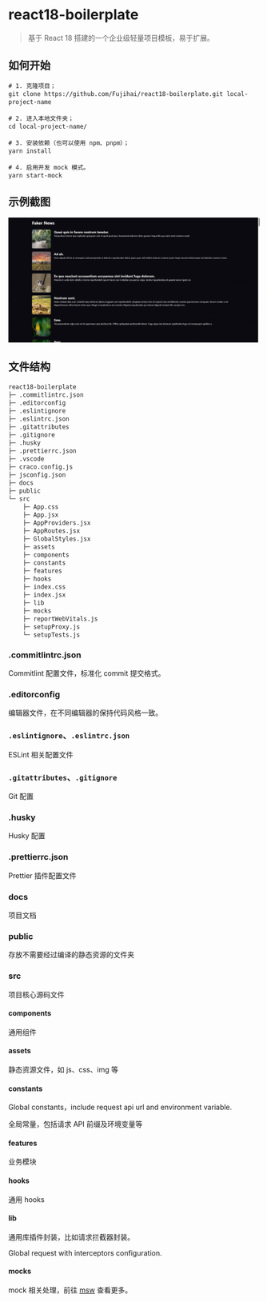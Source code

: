 # react18-boilerplate

> 基于 React 18 搭建的一个企业级轻量项目模板，易于扩展。

## 如何开始

```
# 1. 克隆项目；
git clone https://github.com/Fujihai/react18-boilerplate.git local-project-name

# 2. 进入本地文件夹；
cd local-project-name/

# 3. 安装依赖（也可以使用 npm、pnpm）；
yarn install

# 4. 启用开发 mock 模式。
yarn start-mock
```

## 示例截图

![screenshot](screenshot/screenshot.jpg)

## 文件结构

```
react18-boilerplate
├─ .commitlintrc.json
├─ .editorconfig
├─ .eslintignore
├─ .eslintrc.json
├─ .gitattributes
├─ .gitignore
├─ .husky
├─ .prettierrc.json
├─ .vscode
├─ craco.config.js
├─ jsconfig.json
├─ docs
├─ public
└─ src
    ├─ App.css
    ├─ App.jsx
    ├─ AppProviders.jsx
    ├─ AppRoutes.jsx
    ├─ GlobalStyles.jsx
    ├─ assets
    ├─ components
    ├─ constants
    ├─ features
    ├─ hooks
    ├─ index.css
    ├─ index.jsx
    ├─ lib
    ├─ mocks
    ├─ reportWebVitals.js
    ├─ setupProxy.js
    └─ setupTests.js
```

### .commitlintrc.json

Commitlint 配置文件，标准化 commit 提交格式。

### .editorconfig

编辑器文件，在不同编辑器的保持代码风格一致。

### `.eslintignore`、`.eslintrc.json`

ESLint 相关配置文件

### `.gitattributes`、`.gitignore`

Git 配置

### .husky

Husky 配置

### .prettierrc.json

Prettier 插件配置文件

### docs

项目文档

### public

存放不需要经过编译的静态资源的文件夹

### src

项目核心源码文件

#### components

通用组件

#### assets

静态资源文件，如 js、css、img 等

#### constants

Global constants，include request api url and environment variable.

全局常量，包括请求 API 前缀及环境变量等

#### features

业务模块

#### hooks

通用 hooks

#### lib

通用库插件封装，比如请求拦截器封装。

Global request with interceptors configuration.

#### mocks

mock 相关处理，前往 [msw](https://mswjs.io/docs/basics) 查看更多。
